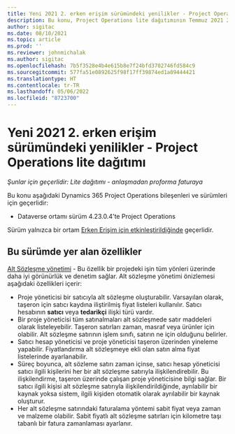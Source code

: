 ```yaml
---
title: Yeni 2021 2. erken erişim sürümündeki yenilikler - Project Operations lite dağıtımı
description: Bu konu, Project Operations lite dağıtımının Temmuz 2021 2. dalga erken erişim sürümünde bulunan özellikler hakkında bilgi sağlar.
author: sigitac
ms.date: 08/10/2021
ms.topic: article
ms.prod: ''
ms.reviewer: johnmichalak
ms.author: sigitac
ms.openlocfilehash: 7b5f3528e4b4e615b8e7f24bfd3702746fd584c9
ms.sourcegitcommit: 577fa51e0892625f98f17ff39874ed1a09444421
ms.translationtype: HT
ms.contentlocale: tr-TR
ms.lasthandoff: 05/06/2022
ms.locfileid: "8723700"
---
```

# <a name="whats-new-2021-wave-2-early-access---project-operations-lite-deployment"></a>Yeni 2021 2. erken erişim sürümündeki yenilikler - Project Operations lite dağıtımı

_Şunlar için geçerlidir: Lite dağıtımı - anlaşmadan proforma faturaya_

Bu konu aşağıdaki Dynamics 365 Project Operations bileşenleri ve sürümleri için geçerlidir:

  - Dataverse ortamı sürüm 4.23.0.4'te Project Operations

Sürüm yalnızca bir ortam [Erken Erişim için etkinleştirildiğinde](/power-platform/admin/opt-in-early-access-updates#how-to-enable-early-access-updates) geçerlidir.

## <a name="features-included-in-this-release"></a>Bu sürümde yer alan özellikler

[Alt Sözleşme yönetimi](/dynamics365/project-operations/pro/subcontracting/managing-subcontracts-overview) - Bu özellik bir projedeki işin tüm yönleri üzerinde daha iyi görünürlük ve denetim sağlar. Alt sözleşme yönetimi önizlemesi aşağıdaki özellikleri içerir:

  - Proje yöneticisi bir satıcıyla alt sözleşme oluşturabilir. Varsayılan olarak, taşeron için satıcı kaydına iliştirilmiş fiyat listeleri kullanılır. Satıcı hesabının **satıcı** veya **tedarikçi** ilişki türü vardır.
  - Bir proje yöneticisi tüm satınalmaları alt sözleşmede satır maddeleri olarak listeleyebilir. Taşeron satırları zaman, masraf veya ürünler için olabilir. Alt sözleşme satırının işlem sınıfı, satırın ne için olduğunu belirler.
  - Satıcı hesap yöneticisi ve proje yöneticisi taşeron üzerinden yineleme yapabilir. Fiyatlandırma alt sözleşmeye ekli olan satın alma fiyat listelerinde ayarlanabilir.
  - Süreç boyunca, alt sözleme satırı zaman içinse, satıcı hesap yöneticisi satıcı ilgili kişilerini her bir alt sözleşme satırıyla ilişkilendirebilir. Bu ilişkilendirme, taşeron üzerinde çalışan proje yöneticisine bilgi sağlar. Bir satıcı ilgili kişisi alt sözleşme satırıyla ilişkilendirildiğinde, ayrılabilir bir kaynak yoksa sistem, ilgili kişiden otomatik olarak ayrılabilir bir kaynak oluşturur.
  - Her alt sözleşme satırındaki faturalama yöntemi sabit fiyat veya zaman ve malzeme olabilir. Sabit fiyatlı alt sözleşme satırları için kilometre taşı tabanlı bir fatura zamanlaması ayarlanır.
